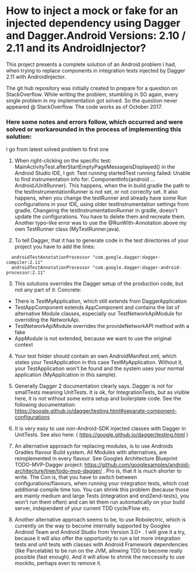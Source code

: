 # How to inject a mock or fake for an injected dependency using Dagger and Dagger.Android Versions: 2.10 / 2.11 and its AndroidInjector?

This project presents a complete solution of an Android problem I had, when trying to replace components in integration tests injected by Dagger 2.11 with AndroidInjector. 

The git hub repository was initially created to prepare for a question on StackOverflow. While writing the problem, stumbling in SO again, every single problem in my implementation got solved. So the question never appeared @ StackOverflow. The code works as of October 2017. 

### Here some notes and errors follow, which occurred and were solved or workarounded in the process of implementing this solution:

I go from latest solved problem to first one
1. When right-clicking on the specific test: MainActivityTest.afterStartEmptyPageMessageisDisplayed() in the Android Studio IDE, I got:
Test running startedTest running failed: Unable to find instrumentation info for: ComponentInfo{android ... AndroidJUnitRunner}. This happens, when the in build.gradle the path to the testInstrumentationRunner is not set, or not correclty set. It also happens, when you change the testRunner and already have some Run configurations in your IDE, using older testInstrumentation settings from gradle. Changeing the testInstrumentationRunner in gradle, doesn't update the configurations. You have to delete them and recreate them. Another typo-like error was to use the @RunWith-Annotation above my own TestRunner class (MyTestRunner.java).

2. To tell Dagger, that it has to generate code in the test directories of your project you have to add the lines: 
```
  androidTestAnnotationProcessor "com.google.dagger:dagger-compiler:2.11"
  androidTestAnnotationProcessor "com.google.dagger:dagger-android-processor:2.11"
 ```

3. This solutions overrides the Dagger setup of the production code, but not any part of it:
Concrete:
* There is TestMyApplication, which still extends from DaggerApplication
* TestAppComponent extends AppComponent and contains the list of alternative Module classes, especially our TestNetworkApiModule for overriding the NetworkApi.
* TestNetworkApiModule overrides the provideNetworkAPI method with a fake
* AppModule is not extended, because we want to use the original context

4. Your test folder should contain an own AndroidManifest.xml, which states your TestApplication in this case TestMyApplication. Without it, your TestApplication won't be found and the system uses your normal application (MyApplication in this sample).

5. Generally Dagger 2 documentation clearly says. Dagger is not for smallTests meaning UnitTests. It is ok, for IntegrationTests, but as visible here, it is not without some extra setup and boilerplate code. See the following documentation: https://google.github.io/dagger/testing.html#separate-component-configurations 

6. It is very easy to use non-Android-SDK injected classes with Dagger in UnitTests. See also here: ( https://google.github.io/dagger/testing.html )

7. An alternative approach for replacing modules, is to use Androids Gradles flavour Build system. All Modules with alternatives, are reimplemented in every flavour. See Googles Architecture Blueprint TODO-MVP-Dagger project: https://github.com/googlesamples/android-architecture/tree/todo-mvp-dagger/ . Pro is, that it is much shorter to write. The Con is, that you have to switch between configurations/flavours, when running your integration tests, which cost additional compile time too. You can shrink this problem (because those are mainly medium and large Tests (integration and end2end-tests), you won't run them often) and can let them run automatically on your build server, independent of your current TDD cycle/Flow etc.

8. Another alternative approach seems to be, to use Robolectric, which is currently on the way to become internally supported by Googles Android Team and Android Studio from Version 3.0+ . I will give it a try, because it will also offer the opportunity to run a lot more integration tests and unit tests with classes with Android Framework dependencies (like Parcelable) to be run on the JVM, allowing TDD to become really possible (fast enough). And it will allow to shrink the neccessity to use mockito, perhaps even to remove it.
